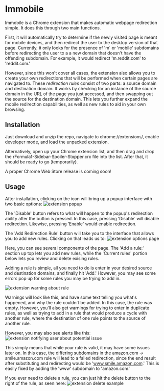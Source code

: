 # Immobile
Immobile is a Chrome extension that makes automatic webpage redirection simple. It does this through two main functions. 

First, it will automatically try to determine if the newly visited page is meant for mobile devices, and then redirect the user to the desktop version of that page. Currently, it only looks for the presence of 'm' or 'mobile' subdomains before redirecting the user to a a new domain that doesn't have the offending subdomain. For example, it would redirect 'm.reddit.com' to 'reddit.com.'

However, since this won't cover all cases, the extension also allows you to create your own redirections that will be performed when certain pages are navigated to. These *redirection rules* consist of two parts: a source domain and destination domain. It works by checking for an instance of the source domain in the URL of the page you just accessed, and then swapping out the source for the destination domain. This lets you further expand the mobile redirection capabilities, as well as new rules to aid in your own browsing.

## Installation
Just download and unzip the repo, navigate to chrome://extensions/, enable developer mode, and load the unpacked extension.

Alternatively, open up your Chrome extension list, and then drag and drop the rFormula1-Sidebar-Spoiler-Stopper.crx file into the list. After that, it should be ready to go (temporarily).

A proper Chrome Web Store release is coming soon!

## Usage
After installation, clicking on the icon will bring up a popup interface with two basic options:
![extension popup](https://raw.githubusercontent.com/naschorr/Immobile/master/resources/popup.png)

The 'Disable' button refers to what will happen to the popup's redirection ability after the button is pressed. In this case, pressing 'Disable' will disable redirection. Likewise, pressing 'Enable' would enable redirection.

The 'Add Redirection Rule' button will take you to the interface that allows you to add new rules. Clicking on that leads us to:
![extension options page](https://raw.githubusercontent.com/naschorr/Immobile/master/resources/options.png)

Here, you can see several components of the page. The 'Add a rule:' section up top lets you add new rules, while the 'Current rules' portion below lets you review and delete exising rules.

Adding a rule is simple, all you need to do is enter in your desired source and destination domains, and finally hit 'Add.' However, you may see some errors pop up for some rules you may be trying to add in.

![extension warning about rule](https://raw.githubusercontent.com/naschorr/Immobile/master/resources/warning.png)

Warnings will look like this, and have some text telling you what's happened, and why the rule couldn't be added. In this case, the rule was empty. However, you'll also get warnings for trying to enter in duplicate rules, as well as trying to add in a rule that would produce a cycle with another rule, where the destination of one rule points to the source of another rule.

However, you may also see alerts like this:
![extension notifying user about potential issue](https://raw.githubusercontent.com/naschorr/Immobile/master/resources/alert.png)

This simply means that while your rule is valid, it may have some issues later on. In this case, the differing subdomains in the amazon.com -> smile.amazon.com rule will lead to a failed redirection, since the end result after substituting and redirecting would be 'www.smile.amazon.com.' This is easily fixed by adding the 'www' subdomain to 'amazon.com.'

If you ever need to delete a rule, you can just hit the delete button to the right of the rule, as seen here:
![extension delete example](https://raw.githubusercontent.com/naschorr/Immobile/master/resources/deletion.png)


